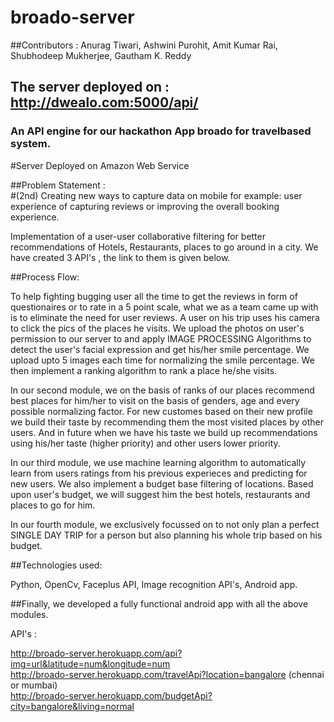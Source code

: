 # broado-server
##Contributors : Anurag Tiwari, Ashwini Purohit, Amit Kumar Rai, Shubhodeep Mukherjee, Gautham K. Reddy
## The server deployed on : http://dwealo.com:5000/api/<br />
### An API engine for our hackathon App broado for travelbased system.
#Server Deployed on Amazon Web Service

##Problem Statement :   
#(2nd) Creating new ways to capture data on mobile for example: user experience of capturing reviews or improving the overall booking experience.

Implementation of a user-user collaborative filtering for better recommendations of Hotels, Restaurants, places to go around in a city. We have created 3 API's , the link to them is given below. 

##Process Flow:

To help fighting bugging user all the time to get the reviews in form of questionaires or to rate in a 5 point scale, what we as a team came up with is to eliminate the need for user reviews. A user on his trip uses his camera to click the pics of the places he visits. We upload the photos on user's permission to our server to and apply IMAGE PROCESSING Algorithms to detect the user's facial expression and get his/her smile percentage.
We upload upto 5 images each time for normalizing the smile percentage. We then implement a ranking algorithm to rank a place he/she visits.

In our second module, we on the basis of ranks of our places recommend best places for him/her to visit on the basis of genders, age and every possible normalizing factor. For new customes based on their new profile we build their taste by recommending them the most visited places by other users. And in future when we have his taste we build up recommendations using his/her taste (higher priority) and other users lower priority.

In our third module, we use machine learning algorithm to automatically learn from users ratings from his previous experieces and predicting for new users. We also implement a budget base filtering of locations. Based upon user's budget, we will suggest him the best hotels, restaurants and places to go for him.

In our fourth module, we exclusively focussed on to not only plan a perfect SINGLE DAY TRIP for a person but also planning his whole trip based on his budget.


##Technologies used:

Python, OpenCv, Faceplus API, Image recognition API's, Android app.

##Finally, we developed a fully functional android app with all the above modules. 




API's : 

http://broado-server.herokuapp.com/api?img=url&latitude=num&longitude=num<br />
http://broado-server.herokuapp.com/travelApi?location=bangalore (chennai or mumbai)<br />
http://broado-server.herokuapp.com/budgetApi?city=bangalore&living=normal
